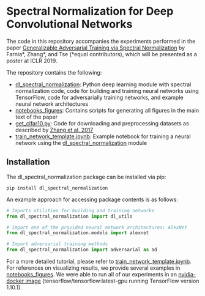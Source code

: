 # Spectral Normalization for Deep Convolutional Networks

The code in this repository accompanies the experiments performed in the paper [Generalizable Adversarial Training via Spectral Normalization](https://arxiv.org/abs/1811.07457) by Farnia*, Zhang*, and Tse (*equal contributors), which will be presented as a poster at ICLR 2019.

The repository contains the following:
- [dl_spectral_normalization](https://github.com/jessemzhang/dl_spectral_normalization/tree/master/dl_spectral_normalization): Python deep learning module with spectral normalization code, code for building and training neural networks using TensorFlow, code for adversarially training networks, and example neural network architectures
- [notebooks_figures](https://github.com/jessemzhang/dl_spectral_normalization/tree/master/notebooks_figures): Contains scripts for generating all figures in the main text of the paper
- [get_cifar10.py](https://github.com/jessemzhang/dl_spectral_normalization/blob/master/get_cifar10.py): Code for downloading and preprocessing datasets as described by [Zhang et al. 2017](https://arxiv.org/pdf/1611.03530.pdf)
- [train_network_template.ipynb](https://github.com/jessemzhang/dl_spectral_normalization/blob/master/train_network_template.ipynb): Example notebook for training a neural network using the [dl_spectral_normalization](https://github.com/jessemzhang/dl_spectral_normalization/tree/master/dl_spectral_normalization) module

## Installation

The dl_spectral_normalization package can be installed via pip:

```
pip install dl_spectral_normalization
```

An example approach for accessing package contents is as follows:

```python
# Imports utilities for building and training networks
from dl_spectral_normalization import dl_utils

# Import one of the provided neural network architectures: AlexNet
from dl_spectral_normalization.models import alexnet

# Import adversarial training methods
from dl_spectral_normalization import adversarial as ad
```

For a more detailed tutorial, please refer to [train_network_template.ipynb](https://github.com/jessemzhang/dl_spectral_normalization/blob/master/train_network_template.ipynb). For references on visualizing results, we provide several examples in [notebooks_figures](https://github.com/jessemzhang/dl_spectral_normalization/tree/master/notebooks_figures). We were able to run all of our experiments in an [nvidia-docker image](https://github.com/NVIDIA/nvidia-docker) (tensorflow/tensorflow:latest-gpu running TensorFlow version 1.10.1).
